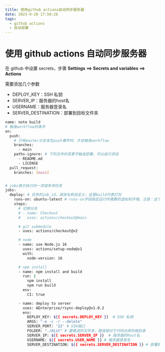 ```yaml
---
title: 使用github actions自动同步服务器
date: 2023-9-28 17:50:26
tags:
  - github actions
  - 自动部署
---
```


# 使用 github actions 自动同步服务器

在 github 中设置 secrets，步骤 **Settings ==> Secrets and variables ==> Actions**

需要添加几个参数

- DEPLOY_KEY：SSH 私钥
- SERVER_IP：服务器的host名
- USERNAME：服务器登录名
- SERVER_DESTINATION：部署到目标文件夹

```bash
name: note build
# 触发workflow的条件
on:
  push:
    # 只有master分支发生push事件时，才会触发workflow
    branches:
      - main
    paths-ignore: # 下列文件的变更不触发部署，可以自行添加
      - README.md
      - LICENSE
  pull_request:
    branches: [main]


# jobs表示执行的一项或多项任务
jobs:
  deploy: # 任务的job_id，具体名称自定义，这里build代表打包
    runs-on: ubuntu-latest # runs-on字段指定运行所需要的虚拟机环境。注意：这个是必填字段
    steps:
      # 切换分支
      # - name: Checkout
      #   uses: actions/checkout@main

      # git submodule
      - uses: actions/checkout@v2

      # node
      - name: use Node.js 16
        uses: actions/setup-node@v1
        with:
          node-version: 16

      # npm install
      - name: npm install and build
        run: |
          npm install
          npm run build
        env:
          CI: true

      - name: deploy to server
        uses: AEnterprise/rsync-deploy@v1.0.2
        env:
          DEPLOY_KEY: ${{ secrets.DEPLOY_KEY }}  # SSH 私钥
          ARGS: "-e -c -r --delete"
          SERVER_PORT: '22' # SSH端口
          FOLDER: "./dist" # 要推送的文件夹，路径相对于代码仓库的根目录
          SERVER_IP: ${{ secrets.SERVER_IP }}  # 服务器的host名
          USERNAME: ${{ secrets.USER_NAME }} # 服务器登录名
          SERVER_DESTINATION: ${{ secrets.SERVER_DESTINATION }} # 部署到目标文件夹
```
